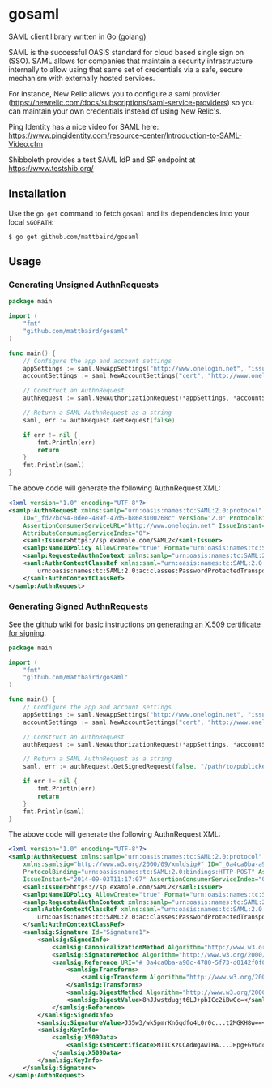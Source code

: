 gosaml
======

SAML client library written in Go (golang)

SAML is the successful OASIS standard for cloud based single sign on (SSO). SAML allows for companies that maintain a security infrastructure internally to allow using that same set of credentials via a safe, secure mechanism with externally hosted services.

For instance, New Relic allows you to configure a saml provider (https://newrelic.com/docs/subscriptions/saml-service-providers) so you can maintain your own credentials instead of using New Relic's.

Ping Identity has a nice video for SAML here: https://www.pingidentity.com/resource-center/Introduction-to-SAML-Video.cfm

Shibboleth provides a test SAML IdP and SP endpoint at https://www.testshib.org/

Installation
------------

Use the `go get` command to fetch `gosaml` and its dependencies into your local `$GOPATH`:

    $ go get github.com/mattbaird/gosaml

Usage
-----

### Generating Unsigned AuthnRequests

```go
package main

import (
    "fmt"
    "github.com/mattbaird/gosaml"
)

func main() {
    // Configure the app and account settings
    appSettings := saml.NewAppSettings("http://www.onelogin.net", "issuer")
    accountSettings := saml.NewAccountSettings("cert", "http://www.onelogin.net")

    // Construct an AuthnRequest
    authRequest := saml.NewAuthorizationRequest(*appSettings, *accountSettings)

    // Return a SAML AuthnRequest as a string
    saml, err := authRequest.GetRequest(false)

    if err != nil {
        fmt.Println(err)
        return
    }
    fmt.Println(saml)
}
```

The above code will generate the following AuthnRequest XML:

```xml
<?xml version="1.0" encoding="UTF-8"?>
<samlp:AuthnRequest xmlns:samlp="urn:oasis:names:tc:SAML:2.0:protocol" xmlns:saml="urn:oasis:names:tc:SAML:2.0:assertion"
    ID="_fd22bc94-0dee-489f-47d5-b86e3100268c" Version="2.0" ProtocolBinding="urn:oasis:names:tc:SAML:2.0:bindings:HTTP-POST"
    AssertionConsumerServiceURL="http://www.onelogin.net" IssueInstant="2014-09-02T13:15:28" AssertionConsumerServiceIndex="0"
    AttributeConsumingServiceIndex="0">
    <saml:Issuer>https://sp.example.com/SAML2</saml:Issuer>
    <samlp:NameIDPolicy AllowCreate="true" Format="urn:oasis:names:tc:SAML:2.0:nameid-format:transient"></samlp:NameIDPolicy>
    <samlp:RequestedAuthnContext xmlns:samlp="urn:oasis:names:tc:SAML:2.0:protocol" Comparison="exact"></samlp:RequestedAuthnContext>
    <saml:AuthnContextClassRef xmlns:saml="urn:oasis:names:tc:SAML:2.0:assertion">
        urn:oasis:names:tc:SAML:2.0:ac:classes:PasswordProtectedTransport
    </saml:AuthnContextClassRef>
</samlp:AuthnRequest>
```

### Generating Signed AuthnRequests

See the github wiki for basic instructions on [generating an X.509 certificate for signing](https://github.com/mattbaird/gosaml/wiki/Generating-an-X.509-Certificate-for-Signing).

```go
package main

import (
    "fmt"
    "github.com/mattbaird/gosaml"
)

func main() {
    // Configure the app and account settings
    appSettings := saml.NewAppSettings("http://www.onelogin.net", "issuer")
    accountSettings := saml.NewAccountSettings("cert", "http://www.onelogin.net")

    // Construct an AuthnRequest
    authRequest := saml.NewAuthorizationRequest(*appSettings, *accountSettings)

    // Return a SAML AuthnRequest as a string
    saml, err := authRequest.GetSignedRequest(false, "/path/to/publickey.cer", "/path/to/privatekey.pem")

    if err != nil {
        fmt.Println(err)
        return
    }
    fmt.Println(saml)
}
```

The above code will generate the following AuthnRequest XML:

```xml
<?xml version="1.0" encoding="UTF-8"?>
<samlp:AuthnRequest xmlns:samlp="urn:oasis:names:tc:SAML:2.0:protocol" xmlns:saml="urn:oasis:names:tc:SAML:2.0:assertion"
    xmlns:samlsig="http://www.w3.org/2000/09/xmldsig#" ID="_0a4ca0ba-a90c-4780-5f73-d0142f0f0c0f" Version="2.0"
    ProtocolBinding="urn:oasis:names:tc:SAML:2.0:bindings:HTTP-POST" AssertionConsumerServiceURL="http://www.onelogin.net"
    IssueInstant="2014-09-03T11:17:07" AssertionConsumerServiceIndex="0" AttributeConsumingServiceIndex="0">
    <saml:Issuer>https://sp.example.com/SAML2</saml:Issuer>
    <samlp:NameIDPolicy AllowCreate="true" Format="urn:oasis:names:tc:SAML:2.0:nameid-format:transient"/>
    <samlp:RequestedAuthnContext xmlns:samlp="urn:oasis:names:tc:SAML:2.0:protocol" Comparison="exact"/>
    <saml:AuthnContextClassRef xmlns:saml="urn:oasis:names:tc:SAML:2.0:assertion">
        urn:oasis:names:tc:SAML:2.0:ac:classes:PasswordProtectedTransport
    </saml:AuthnContextClassRef>
    <samlsig:Signature Id="Signature1">
        <samlsig:SignedInfo>
            <samlsig:CanonicalizationMethod Algorithm="http://www.w3.org/2001/10/xml-exc-c14n#"/>
            <samlsig:SignatureMethod Algorithm="http://www.w3.org/2000/09/xmldsig#rsa-sha1"/>
            <samlsig:Reference URI="#_0a4ca0ba-a90c-4780-5f73-d0142f0f0c0f">
                <samlsig:Transforms>
                    <samlsig:Transform Algorithm="http://www.w3.org/2000/09/xmldsig#enveloped-signature"/>
                </samlsig:Transforms>
                <samlsig:DigestMethod Algorithm="http://www.w3.org/2000/09/xmldsig#sha1"/>
                <samlsig:DigestValue>8nJJwstdugjt6LJ+pbICc2iBwCc=</samlsig:DigestValue>
            </samlsig:Reference>
        </samlsig:SignedInfo>
        <samlsig:SignatureValue>J35w3/wk5pmrKn6qdfo4L0r0c...t2MGKH8w==</samlsig:SignatureValue>
        <samlsig:KeyInfo>
            <samlsig:X509Data>
                <samlsig:X509Certificate>MIICKzCCAdWgAwIBA...JHpg+GVGdcCty+4xA==</samlsig:X509Certificate>
            </samlsig:X509Data>
        </samlsig:KeyInfo>
    </samlsig:Signature>
</samlp:AuthnRequest>
```
